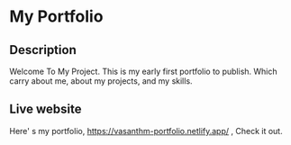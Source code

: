 # My Portfolio

## Description
Welcome To My Project. This is my early first portfolio to publish. 
Which carry about me, about my projects, and my skills.

## Live website
Here' s my portfolio, https://vasanthm-portfolio.netlify.app/ , Check it out.
